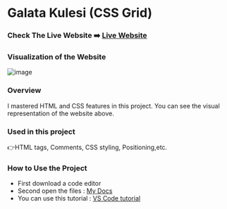 # Galata Kulesi (CSS Grid)

### Check The Live Website ➡️ [Live Website](https://sekunev.github.io/Projects/18_CSS_Grid/)

### Visualization of the Website

![image](https://user-images.githubusercontent.com/101554737/187047501-73d5cce3-8568-43e2-b771-843d67a4bf14.png)

### Overview

I mastered HTML and CSS features in this project. You can see the visual representation of the website above.

### Used in this project

👉HTML tags, Comments, CSS styling, Positioning,etc.

### How to Use the Project

- First download a code editor
- Second open the files : [My Docs](https://github.com/Sekunev/Projects/tree/main/18_CSS_Grid)
- You can use this tutorial : [VS Code tutorial](https://www.youtube.com/watch?v=fJEbVCrEMSE)
